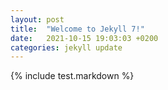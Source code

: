 ```yaml
---
layout: post
title:  "Welcome to Jekyll 7!"
date:   2021-10-15 19:03:03 +0200
categories: jekyll update
---
```


{% include test.markdown %}
